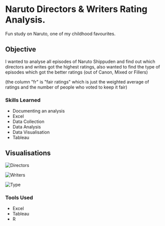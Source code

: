 # Naruto Directors & Writers Rating Analysis.

Fun study on Naruto, one of my childhood favourites.

## Objective

I wanted to analyse all episodes of Naruto Shippuden and find out which directors and writes got the highest ratings, also wanted to find the type of episodes which got the better ratings (out of Canon, Mixed or Fillers) 

(the column "fr" is "fair ratings" which is just the weighted average of ratings and the number of people who voted to keep it fair)

### Skills Learned

- Documenting an analysis
- Excel
- Data Collection
- Data Analysis
- Data Visualisation
- Tableau

## Visualisations

![Directors](https://github.com/SamyakJain-DS/naruto-directors-analysis/assets/142383509/e46ced5a-480b-4a64-8310-19c81756abc8)


![Writers](https://github.com/SamyakJain-DS/naruto-directors-analysis/assets/142383509/7d64a837-d008-40a4-b97b-cd026dd73413)


![Type](https://github.com/SamyakJain-DS/naruto-directors-analysis/assets/142383509/cf1955ac-1b69-43ce-bdab-93d53d7c3c1f)



### Tools Used

- Excel
- Tableau
- R
